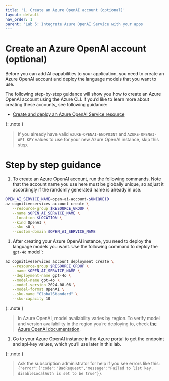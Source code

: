 ```yaml
---
title: '1. Create an Azure OpenAI account (optional)'
layout: default
nav_order: 1
parent: 'Lab 5: Integrate Azure OpenAI Service with your apps
---
```


# Create an Azure OpenAI account (optional)

Before you can add AI capabilities to your application, you need to create an Azure OpenAI account and deploy the language models that you want to use.

The following step-by-step guidance will show you how to create an Azure OpenAI account using the Azure CLI. If you’d like to learn more about creating these accounts, see following guidance:

- [Create and deploy an Azure OpenAI Service resource](https://learn.microsoft.com/azure/ai-services/openai/how-to/create-resource)

{: .note }
> If you already have valid `AZURE-OPENAI-ENDPOINT` and `AZURE-OPENAI-API-KEY` values to use for your new Azure OpenAI instance, skip this step.

# Step by step guidance

1.  To create an Azure OpenAI account, run the following commands. Note that the account name you use here must be globally unique, so adjust it accordingly if the randomly generated name is already in use.

   ```bash
   OPEN_AI_SERVICE_NAME=open-ai-account-$UNIQUEID
   az cognitiveservices account create \
      --resource-group $RESOURCE_GROUP \
      --name $OPEN_AI_SERVICE_NAME \
      --location $LOCATION \
      --kind OpenAI \
      --sku s0 \
      --custom-domain $OPEN_AI_SERVICE_NAME
   ```

1.  After creating your Azure OpenAI instance, you need to deploy the language models you want. Use the following command to deploy the `gpt-4o` model`:

   ```bash
   az cognitiveservices account deployment create \
      --resource-group $RESOURCE_GROUP \
      --name $OPEN_AI_SERVICE_NAME \
      --deployment-name gpt-4o \
      --model-name gpt-4o \
      --model-version 2024-08-06 \
      --model-format OpenAI \
      --sku-name "GlobalStandard" \
      --sku-capacity 10
   ```

{: .note }

> In Azure OpenAI, model availability varies by region. To verify model and version availability in the region you’re deploying to, check [the Azure OpenAI documentation](https://learn.microsoft.com/en-us/azure/ai-services/openai/concepts/models?tabs=global-standard%2Cstandard-chat-completions#model-summary-table-and-region-availability).

1.  Go to your Azure OpenAI instance in the Azure portal to get the endpoint and api-key values, which you’ll use later in this lab.

   {: .note }
   > Ask the subscription administrator for help if you see errors like this: `{"error":{"code":"BadRequest","message":"Failed to list key. disableLocalAuth is set to be true"}}`.

